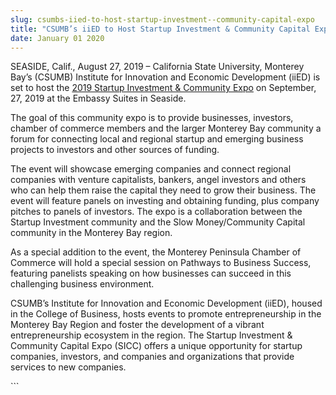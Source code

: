 ```yaml
---
slug: csumbs-iied-to-host-startup-investment--community-capital-expo
title: "CSUMB’s iiED to Host Startup Investment & Community Capital Expo"
date: January 01 2020
---
```


 
<p>
  SEASIDE, Calif., August 27, 2019 – California State University, Monterey Bay’s
  (CSUMB) Institute for Innovation and Economic Development (iiED) is set to
  host the
  <a href="https://siccmonterey.com"
    >2019 Startup Investment &amp; Community Expo</a
  >
  on September, 27, 2019 at the Embassy Suites in Seaside.
</p>
<p>
  The goal of this community expo is to provide businesses, investors, chamber
  of commerce members and the larger Monterey Bay community a forum for
  connecting local and regional startup and emerging business projects to
  investors and other sources of funding.
</p>
<p>
  The event will showcase emerging companies and connect regional companies with
  venture capitalists, bankers, angel investors and others who can help them
  raise the capital they need to grow their business. The event will feature
  panels on investing and obtaining funding, plus company pitches to panels of
  investors. The expo is a collaboration between the Startup Investment
  community and the Slow Money/Community Capital community in the Monterey Bay
  region.
</p>
<p>
  As a special addition to the event, the Monterey Peninsula Chamber of Commerce
  will hold a special session on Pathways to Business Success, featuring
  panelists speaking on how businesses can succeed in this challenging business
  environment.
</p>
<p>
  CSUMB’s Institute for Innovation and Economic Development (iiED), housed in
  the College of Business, hosts events to promote entrepreneurship in the
  Monterey Bay Region and foster the development of a vibrant entrepreneurship
  ecosystem in the region. The Startup Investment &amp; Community Capital Expo
  (SICC) offers a unique opportunity for startup companies, investors, and
  companies and organizations that provide services to new companies.
</p>
```
